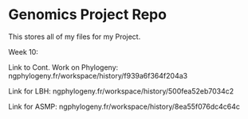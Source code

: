 # Genomics Project Repo
This stores all of my files for my Project. 


Week 10: 

Link to Cont. Work on Phylogeny: ngphylogeny.fr/workspace/history/f939a6f364f204a3

Link for LBH: ngphylogeny.fr/workspace/history/500fea52eb7034c2

Link for ASMP: ngphylogeny.fr/workspace/history/8ea55f076dc4c64c


